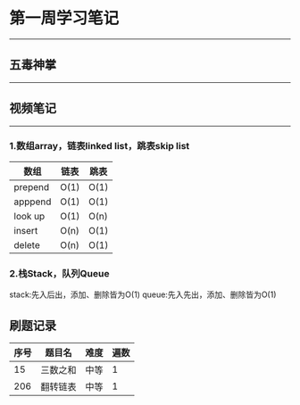 # 第一周学习笔记
----
## 五毒神掌
----
## 视频笔记
----
### 1.数组array，链表linked list，跳表skip list
 | 数组  | 链表 | 跳表
---- | ----- | ----   
prepend  | O(1) | O(1) 
apppend  | O(1) | O(1) 
look up  | O(1) | O(n) 
insert  | O(n) | O(1) 
delete  | O(n) | O(1) 
### 2.栈Stack，队列Queue
stack:先入后出，添加、删除皆为O(1)
queue:先入先出，添加、删除皆为O(1)

## 刷题记录


序号 | 题目名  | 难度 | 遍数
---- | ----- | ----  | ---- 
15  | 三数之和 | 中等 | 1
206  | 翻转链表 | 中等 | 1  
